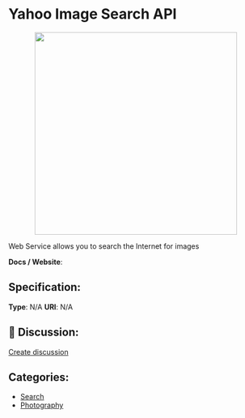 # Yahoo Image Search API
<p align="center">
    <img width="400" src="https://raw.githubusercontent.com/apis-list/apis-list/apis/yahoo-image-search-api/logo_256x256.png" />
</p>

Web Service allows you to search the Internet for images

**Docs / Website**: 

## Specification:
**Type**:  N/A 
**URI**:  N/A 

## 💬 Discussion:
[Create discussion](link)

## Categories:
- [Search](https://github.com/apis-list/apis-list#search)
- [Photography](https://github.com/apis-list/apis-list#photography)





